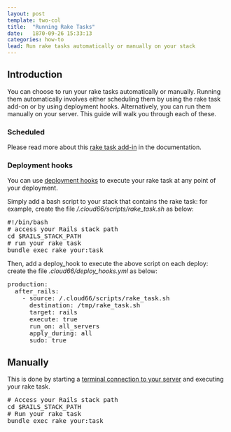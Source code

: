```yaml
---
layout: post
template: two-col
title:  "Running Rake Tasks"
date:   1870-09-26 15:33:13
categories: how-to
lead: Run rake tasks automatically or manually on your stack
---
```



## Introduction
You can choose to run your rake tasks automatically or manually. Running them automatically involves either scheduling them by using the rake task add-on or by using deployment hooks.
Alternatively, you can run them manually on your server. This guide will walk you through each of these.

### Scheduled
Please read more about this [rake task add-in](/add-ins/rake-task.html) in the documentation.

### Deployment hooks

You can use [deployment hooks](/stack-features/deploy-hooks.html) to execute your rake task at any point of your deployment.

Simply add a bash script to your stack that contains the rake task: for example, create the file */.cloud66/scripts/rake&#95;task.sh* as below:
<pre class="terminal">
&#35;!/bin/bash
&#35; access your Rails stack path
cd $RAILS&#95;STACK&#95;PATH
&#35; run your rake task
bundle exec rake your:task
</pre>

Then, add a deploy&#95;hook to execute the above script on each deploy: create the file *.cloud66/deploy&#95;hooks.yml* as below:
<pre class="terminal">
production:
  after&#95;rails:
    - source: /.cloud66/scripts/rake&#95;task.sh
      destination: /tmp/rake&#95;task.sh
      target: rails
      execute: true
      run&#95;on: all&#95;servers
      apply&#95;during: all
      sudo: true
</pre>

## Manually
This is done by starting a [terminal connection to your server](/how-to/shell-to-your-servers.html) and executing your rake task.

<pre class="terminal">
&#35; Access your Rails stack path
cd $RAILS&#95;STACK&#95;PATH
&#35; Run your rake task
bundle exec rake your:task
</pre>